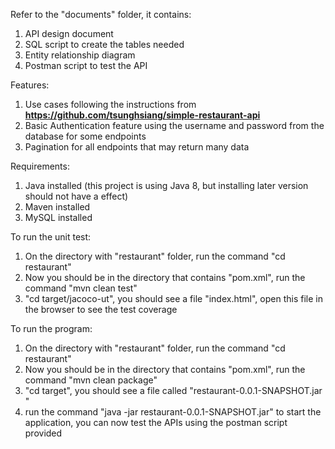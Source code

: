 Refer to the "documents" folder, it contains:
1. API design document
2. SQL script to create the tables needed
3. Entity relationship diagram
4. Postman script to test the API

Features:
1. Use cases following the instructions from **https://github.com/tsunghsiang/simple-restaurant-api**
2. Basic Authentication feature using the username and password from the database for some endpoints
3. Pagination for all endpoints that may return many data

Requirements:
1) Java installed (this project is using Java 8, but installing later version should not have a effect)
2) Maven installed
3) MySQL installed

To run the unit test:
1) On the directory with "restaurant" folder, run the command "cd restaurant"
2) Now you should be in the directory that contains "pom.xml", run the command "mvn clean test"
3) "cd target/jacoco-ut", you should see a file "index.html", open this file in the browser to see the test coverage

To run the program:
1) On the directory with "restaurant" folder, run the command "cd restaurant"
2) Now you should be in the directory that contains "pom.xml", run the command "mvn clean package"
3) "cd target", you should see a file called "restaurant-0.0.1-SNAPSHOT.jar "
4) run the command "java -jar restaurant-0.0.1-SNAPSHOT.jar" to start the application, you can now test the APIs using the postman script provided